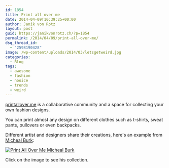 ```yaml
---
id: 1854
title: Print all over me
date: 2014-04-09T10:39:25+00:00
author: Janik von Rotz
layout: post
guid: https://janikvonrotz.ch/?p=1854
permalink: /2014/04/09/print-all-over-me/
dsq_thread_id:
  - "2598190428"
image: /wp-content/uploads/2014/03/letsgetweird.jpg
categories:
  - Blog
tags:
  - awesome
  - fashion
  - nooice
  - trends
  - weird
---
```

[printallover.me](http://printallover.me/) is a collaborative community and a space for collecting your own fashion designs.

You can print almost any design on different clothes such as t-shirts, sweat pants, pullovers or even backpacks.
<!--more-->
Different artist and designers share their creations, here's an example from [Micheal Burk](http://www.michael-burk.com/):

[![Print All Over Me Micheal Burk](https://janikvonrotz.ch/wp-content/uploads/2014/04/Print-All-Over-Me-Micheal-Burk.gif)](http://printallover.me/collections/michael-burk)

Click on the image to see his collection.